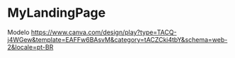 # MyLandingPage

Modelo
https://www.canva.com/design/play?type=TACQ-j4WGew&template=EAFFw6BAsvM&category=tACZCki4tbY&schema=web-2&locale=pt-BR

